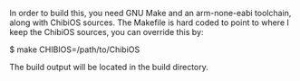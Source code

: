 In order to build this, you need GNU Make and an arm-none-eabi toolchain, along
with ChibiOS sources.  The Makefile is hard coded to point to where I keep the
ChibiOS sources, you can override this by:

  $ make CHIBIOS=/path/to/ChibiOS

The build output will be located in the build directory.
